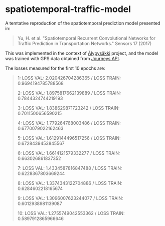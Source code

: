 # spatiotemporal-traffic-model

A temtative reproduction of the spatiotemporal prediction model presented in: 

> Yu, H. et al. "Spatiotemporal Recurrent Convolutional Networks for Traffic Prediction in Transportation Networks." Sensors 17 (2017)

This was implemented in the context of [Älypysäkki](https://projects.tuni.fi/alypysakki/) project, and the model was trained with GPS data obtained from [Journeys API](https://data.tampere.fi/data/en_GB/dataset/journeys-api).


The losses measured for the first 10 epochs are:


> 1: LOSS VAL: 2.020426704286365 / LOSS TRAIN: 0.9694194785788568
> 
> 2: LOSS VAL: 1.8975817662139889 / LOSS TRAIN: 0.7844324744219193
> 
> 3: LOSS VAL: 1.838629871723242 / LOSS TRAIN: 0.7011500656590215
> 
> 4: LOSS VAL: 1.779264768003486 / LOSS TRAIN: 0.6770079022162463
> 
> 5: LOSS VAL: 1.6129144496517256 / LOSS TRAIN: 0.6728439453845567
> 
> 6: LOSS VAL: 1.6614121579332277 / LOSS TRAIN: 0.663026861837352
> 
> 7: LOSS VAL: 1.4334587816847488 / LOSS TRAIN: 0.6228367803669244
> 
> 8: LOSS VAL: 1.3374343122704886 / LOSS TRAIN: 0.6284602218165674
> 
> 9: LOSS VAL: 1.3096007623244077 / LOSS TRAIN: 0.6012938981139087
> 
> 10: LOSS VAL: 1.2755749042553362 / LOSS TRAIN: 0.5897912865966646

